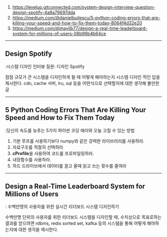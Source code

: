 1. https://levelup.gitconnected.com/system-design-interview-question-design-spotify-4a8a79697dda
2. https://medium.com/@danielbuilescu/5-python-coding-errors-that-are-killing-your-speed-and-how-to-fix-them-today-8064f4d32e20
3. https://medium.com/@mayilb77/design-a-real-time-leaderboard-system-for-millions-of-users-08b96b4b64ce

---

## Design Spotify
:시스템 디자인 인터뷰 질문: 디자인 Spotify

점점 규모가 큰 시스템을 디자인하게 될 때 어떻게 해야하는지 시스템 디자인 적인 답을 제시한다. cdn, cache 서버, lru, sql 등을 어떤식으로 선택할지에 대한 생각해 볼만한 글

---

## 5 Python Coding Errors That Are Killing Your Speed and How to Fix Them Today
:당신의 속도를 늦추는 5가지 파이썬 코딩 에러와 오늘 고칠 수 있는 방법

1. 기본 루프를 사용하기보다 numpy와 같은 강력한 라이브러리를 사용하라.
2. 자료구조를 적절히 선택하라
3. **cProfile**을 사용하여 코드를 프로파일링하라.
4. 내장함수를 사용하라.
5. 하드 드라이브에서 데이터를 끌고 올때 읽고 쓰는 횟수를 줄여라

---

## Design a Real-Time Leaderboard System for Millions of Users
: 수백만명의 사용자를 위한 실시간 리더보드 시스템 디자인하기

수백만명 단위의 사용자를 위한 리더보드 시스템을 디자인할 때, 수치상으로 목표로하는 결과를 얻으려면 rdbms, redis sorted set, kafka 등의 시스템을 통해 어떻게 해야하는지에 대한 생각을 제시한다.